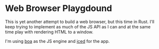 # Web Browser Playgdound

This is yet another attempt to build a web browser, but this time in Rust. I'll keep trying to implement as much of the JS API as I can and at the same time play with rendering HTML to a window.

I'm using [boa](https://github.com/boa-dev/boa) as the JS engine and [iced](https://github.com/iced-rs/iced) for the app.

